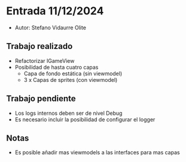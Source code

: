 # Entrada 11/12/2024

- Autor: Stefano Vidaurre Olite

## Trabajo realizado

- Refactorizar IGameView
- Posibilidad de hasta cuatro capas
  - Capa de fondo estática (sin viewmodel)
  - 3 x Capas de sprites (con viewmodel)

## Trabajo pendiente

- Los logs internos deben ser de nivel Debug
- Es necesario incluir la posibilidad de configurar el logger

## Notas

- Es posible añadir mas viewmodels a las interfaces para mas capas